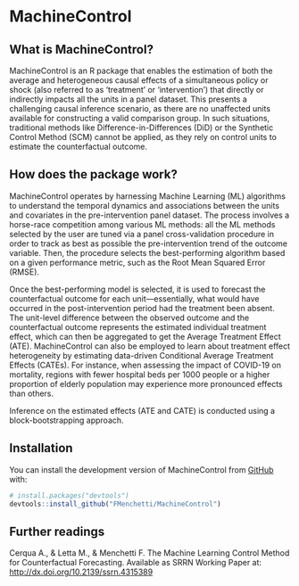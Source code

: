 
<!-- README.md is generated from README.Rmd. Please edit that file -->

# MachineControl

<!-- badges: start -->
<!-- badges: end -->

## What is MachineControl?

MachineControl is an R package that enables the estimation of both the average and heterogeneous causal effects of a simultaneous policy or shock (also referred to as ‘treatment’ or ‘intervention’) that directly or indirectly impacts all the units in a panel dataset. This presents a challenging causal inference scenario, as there are no unaffected units available for constructing a valid comparison group. In such situations, traditional methods like Difference-in-Differences (DiD) or the Synthetic Control Method (SCM) cannot be applied, as they rely on control units to estimate the counterfactual outcome.

## How does the package work?

MachineControl operates by harnessing Machine Learning (ML) algorithms to understand the temporal dynamics and associations between the units and covariates in the pre-intervention panel dataset. The process involves a horse-race competition among various ML methods: all the ML
methods selected by the user are tuned via a panel cross-validation
procedure in order to track as best as possible the pre-intervention trend of the outcome variable. Then, the procedure selects the best-performing algorithm
based on a given performance metric, such as the Root Mean Squared Error
(RMSE).

Once the best-performing model is selected, it is used to forecast the counterfactual outcome for each unit—essentially, what would have occurred in the post-intervention period had the treatment been absent. The unit-level difference between the observed outcome and the counterfactual outcome represents the estimated individual treatment effect, which can then be aggregated to get the Average Treatment Effect (ATE).
MachineControl can also be employed to learn about treatment effect heterogeneity by estimating data-driven Conditional Average Treatment Effects (CATEs). For instance, when assessing the impact of COVID-19 on mortality, regions with fewer hospital beds per 1000 people or a higher proportion of elderly population may experience more pronounced effects than others.

Inference on the estimated effects (ATE and CATE) is conducted using a block-bootstrapping approach.

## Installation

You can install the development version of MachineControl from
[GitHub](https://github.com/) with:

``` r
# install.packages("devtools")
devtools::install_github("FMenchetti/MachineControl")
```

<!--
## Example
&#10;This is a basic example which shows you how to solve a common problem:
&#10;
```r
library(MachineControl)
#> Loading required package: caret
#> Loading required package: ggplot2
#> Loading required package: lattice
## basic example code
```
-->

## Further readings

Cerqua A., & Letta M., & Menchetti F. The Machine
Learning Control Method for Counterfactual Forecasting. Available as SRRN Working Paper at: http://dx.doi.org/10.2139/ssrn.4315389
